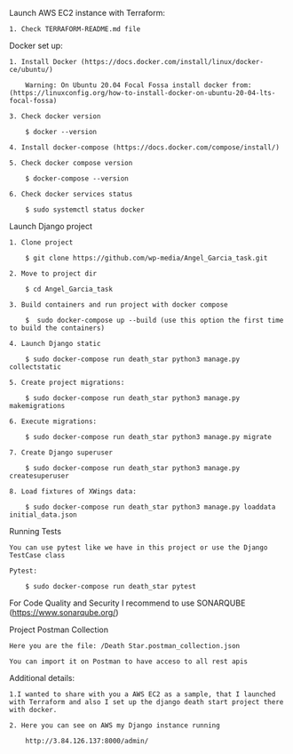 Launch AWS EC2 instance with Terraform:

    1. Check TERRAFORM-README.md file

Docker set up:

    1. Install Docker (https://docs.docker.com/install/linux/docker-ce/ubuntu/)
    
        Warning: On Ubuntu 20.04 Focal Fossa install docker from: (https://linuxconfig.org/how-to-install-docker-on-ubuntu-20-04-lts-focal-fossa)
    
    3. Check docker version
    
        $ docker --version    
        
    4. Install docker-compose (https://docs.docker.com/compose/install/)
    
    5. Check docker compose version
    
        $ docker-compose --version
    
    6. Check docker services status        
    
        $ sudo systemctl status docker
        
Launch Django project

    1. Clone project
        
        $ git clone https://github.com/wp-media/Angel_Garcia_task.git
        
    2. Move to project dir
    
        $ cd Angel_Garcia_task

    3. Build containers and run project with docker compose
    
        $  sudo docker-compose up --build (use this option the first time to build the containers)
        
    4. Launch Django static
    
        $ sudo docker-compose run death_star python3 manage.py collectstatic
    
    5. Create project migrations:
    
        $ sudo docker-compose run death_star python3 manage.py makemigrations
        
    6. Execute migrations:
    
        $ sudo docker-compose run death_star python3 manage.py migrate
        
    7. Create Django superuser
    
        $ sudo docker-compose run death_star python3 manage.py createsuperuser
        
    8. Load fixtures of XWings data: 
            
        $ sudo docker-compose run death_star python3 manage.py loaddata initial_data.json
        
Running Tests

    You can use pytest like we have in this project or use the Django TestCase class
    
    Pytest:
    
        $ sudo docker-compose run death_star pytest
        
For Code Quality and Security I recommend to use SONARQUBE (https://www.sonarqube.org/)

Project Postman Collection

    Here you are the file: /Death Star.postman_collection.json
    
    You can import it on Postman to have acceso to all rest apis
    
    
Additional details:

    1.I wanted to share with you a AWS EC2 as a sample, that I launched with Terraform and also I set up the django death start project there with docker.
    
    2. Here you can see on AWS my Django instance running
    
        http://3.84.126.137:8000/admin/
        